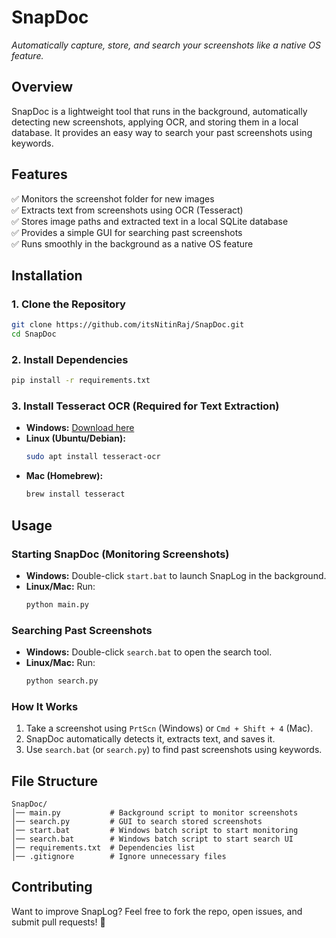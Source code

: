 # SnapDoc

_Automatically capture, store, and search your screenshots like a native OS feature._

## Overview
SnapDoc is a lightweight tool that runs in the background, automatically detecting new screenshots, applying OCR, and storing them in a local database. It provides an easy way to search your past screenshots using keywords.

## Features
✅ Monitors the screenshot folder for new images  
✅ Extracts text from screenshots using OCR (Tesseract)  
✅ Stores image paths and extracted text in a local SQLite database  
✅ Provides a simple GUI for searching past screenshots  
✅ Runs smoothly in the background as a native OS feature  

## Installation

### 1. Clone the Repository
```bash
git clone https://github.com/itsNitinRaj/SnapDoc.git
cd SnapDoc
```

### 2. Install Dependencies
```bash
pip install -r requirements.txt
```

### 3. Install Tesseract OCR (Required for Text Extraction)
- **Windows:** [Download here](https://github.com/UB-Mannheim/tesseract/wiki)  
- **Linux (Ubuntu/Debian):**  
  ```bash
  sudo apt install tesseract-ocr
  ```
- **Mac (Homebrew):**  
  ```bash
  brew install tesseract
  ```

## Usage

### Starting SnapDoc (Monitoring Screenshots)
- **Windows:** Double-click `start.bat` to launch SnapLog in the background.
- **Linux/Mac:** Run:  
  ```bash
  python main.py
  ```

### Searching Past Screenshots
- **Windows:** Double-click `search.bat` to open the search tool.
- **Linux/Mac:** Run:  
  ```bash
  python search.py
  ```

### How It Works
1. Take a screenshot using `PrtScn` (Windows) or `Cmd + Shift + 4` (Mac).
2. SnapDoc automatically detects it, extracts text, and saves it.
3. Use `search.bat` (or `search.py`) to find past screenshots using keywords.

## File Structure
```
SnapDoc/
│── main.py           # Background script to monitor screenshots
│── search.py         # GUI to search stored screenshots
│── start.bat         # Windows batch script to start monitoring
│── search.bat        # Windows batch script to start search UI
│── requirements.txt  # Dependencies list
│── .gitignore        # Ignore unnecessary files
```

## Contributing
Want to improve SnapLog? Feel free to fork the repo, open issues, and submit pull requests! 🚀

